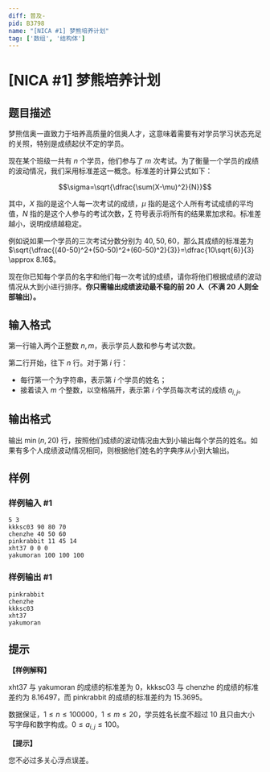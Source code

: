 ```yaml
---
diff: 普及-
pid: B3798
name: "[NICA #1] 梦熊培养计划"
tag: ['数组', '结构体']
---
```

# [NICA #1] 梦熊培养计划
## 题目描述

梦熊信奥一直致力于培养高质量的信奥人才，这意味着需要有对学员学习状态充足的关照，特别是成绩起伏不定的学员。

现在某个班级一共有 $n$ 个学员，他们参与了 $m$ 次考试。为了衡量一个学员的成绩的波动情况，我们采用标准差这一概念。标准差的计算公式如下：

$$\sigma=\sqrt{\dfrac{\sum(X-\mu)^2}{N}}$$

其中，$X$ 指的是这个人每一次考试的成绩，$\mu$ 指的是这个人所有考试成绩的平均值，$N$ 指的是这个人参与的考试次数，$\sum$ 符号表示将所有的结果累加求和。标准差越小，说明成绩越稳定。

例如说如果一个学员的三次考试分数分别为 $40,50,60$，那么其成绩的标准差为 $\sqrt{\dfrac{(40-50)^2+(50-50)^2+(60-50)^2}{3}}=\dfrac{10\sqrt{6}}{3} \approx 8.16$。

现在你已知每个学员的名字和他们每一次考试的成绩，请你将他们根据成绩的波动情况从大到小进行排序。**你只需输出成绩波动最不稳的前 $20$ 人（不满 $20$ 人则全部输出）。**
## 输入格式

第一行输入两个正整数 $n,m$，表示学员人数和参与考试次数。

第二行开始，往下 $n$ 行。对于第 $i$ 行：

- 每行第一个为字符串，表示第 $i$ 个学员的姓名；
- 接着读入 $m$ 个整数，以空格隔开，表示第 $i$ 个学员每次考试的成绩 $a_{i,j}$。
## 输出格式

输出 $\min(n,20)$ 行，按照他们成绩的波动情况由大到小输出每个学员的姓名。如果有多个人成绩波动情况相同，则根据他们姓名的字典序从小到大输出。
## 样例

### 样例输入 #1
```
5 3
kkksc03 90 80 70
chenzhe 40 50 60
pinkrabbit 11 45 14
xht37 0 0 0
yakumoran 100 100 100
```
### 样例输出 #1
```
pinkrabbit
chenzhe
kkksc03
xht37
yakumoran
```
## 提示

**【样例解释】**

xht37 与 yakumoran 的成绩的标准差为 $0$，kkksc03 与 chenzhe 的成绩的标准差约为 $8.16497$，而 pinkrabbit 的成绩的标准差约为 $15.3695$。

数据保证，$1 \leq n \leq 100000$，$1 \leq m \leq 20$，学员姓名长度不超过 $10$ 且只由大小写字母和数字构成。$0 \leq a_{i,j} \leq 100$。

**【提示】**

您不必过多关心浮点误差。
